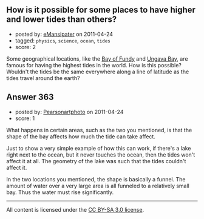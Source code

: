 ## How is it possible for some places to have higher and lower tides than others?

- posted by: [eMansipater](https://stackexchange.com/users/-1/56-emansipater) on 2011-04-24
- tagged: `physics`, `science`, `ocean`, `tides`
- score: 2

Some geographical locations, like the [Bay of Fundy][1] and [Ungava Bay][2], are famous for having the highest tides in the world.  How is this possible?  Wouldn't the tides be the same everywhere along a line of latitude as the tides travel around the earth?


  [1]: http://en.wikipedia.org/wiki/Bay_of_fundy
  [2]: http://en.wikipedia.org/wiki/Ungava_Bay


## Answer 363

- posted by: [Pearsonartphoto](https://stackexchange.com/users/-1/67-pearsonartphoto) on 2011-04-24
- score: 1

<p>What happens in certain areas, such as the two you mentioned, is that the shape of the bay affects how much the tide can take affect.</p>

<p>Just to show a very simple example of how this can work, if there's a lake right next to the ocean, but it never touches the ocean, then the tides won't affect it at all. The geometry of the lake was such that the tides couldn't affect it.</p>

<p>In the two locations you mentioned, the shape is basically a funnel. The amount of water over a very large area is all funneled to a relatively small bay. Thus the water must rise significantly.</p>




---

All content is licensed under the [CC BY-SA 3.0 license](https://creativecommons.org/licenses/by-sa/3.0/).
